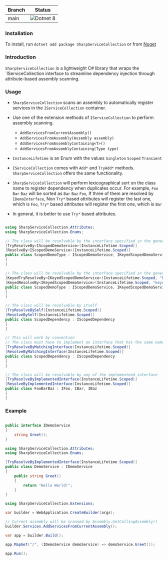 | Branch | Status                                                                                                                      |
|--------|-----------------------------------------------------------------------------------------------------------------------------|
| main   | ![Dotnet 8](https://github.com/md-redwan-hossain/SharpServiceCollection/actions/workflows/dotnet.yml/badge.svg?branch=main) |

### Installation

To install, run `dotnet add package SharpServiceCollection` or
from [Nuget](https://www.nuget.org/packages/SharpServiceCollection)

### Introduction

`SharpServiceCollection` is a lightweight C# library that wraps the `IServiceCollection interface to streamline
dependency injection through attribute-based assembly scanning.

### Usage

- `SharpServiceCollection` scans an assembly to automatically register services in the `IServiceCollection` container.
- Use one of the extension methods of `IServiceCollection` to perform assembly scanning.

    - `AddServicesFromCurrentAssembly()`
    - `AddServicesFromAssembly(Assembly assembly)`
    - `AddServicesFromAssemblyContaining<T>()`
    - `AddServicesFromAssemblyContaining(Type type)`

- `InstanceLifetime` is an Enum with the values `Singleton` `Scoped` `Transient`
- `IServiceCollection` comes with `Add*` and `TryAdd*` methods. `SharpServiceCollection` offers the same functionality.
- `SharpServiceCollection` will perform lexicographical sort on the class name to register dependency when duplicates
  occur. For example, `Foo` `Bar` `Baz` will be sorted as `Bar` `Baz` `Foo`, If three of them are resolved by
  `IDemoInterface`, Non `Try*` based attributes will register the last one, which is `Foo`, `Try*` based
  attributes will register the first one, which is `Bar`
- In general, it is better to use `Try*` based attributes.

```csharp

using SharpServiceCollection.Attributes;
using SharpServiceCollection.Enums;

// The class will be resolvable by the interface specified in the generic argument
[TryResolveBy<IScopedDemoService>(InstanceLifetime.Scoped)]
[ResolveBy<IScopedDemoService>(InstanceLifetime.Scoped)]
public class ScopedDemoType : IScopedDemoService, IKeyedScopedDemoService
{
}

// The class will be resolvable by the interface specified in the generic argument and the key
[KeyedTryResolveBy<IKeyedScopedDemoService>(InstanceLifetime.Scoped, "keyed")]
[KeyedResolveBy<IKeyedScopedDemoService>(InstanceLifetime.Scoped, "keyed")]
public class ScopedDemoType : IScopedDemoService, IKeyedScopedDemoService
{
}

// The class will be resolvable by itself
[TryResolveBySelf(InstanceLifetime.Scoped)]
[ResolveBySelf(InstanceLifetime.Scoped)]
public class ScopedDependency : IScopedDependency
{
}

// This will work by convention
// The class must have to implement an interface that has the same name of the class prefixed with I
[TryResolveByMatchingInterface(InstanceLifetime.Scoped)]
[ResolveByMatchingInterface(InstanceLifetime.Scoped)]
public class ScopedDependency : IScopedDependency
{
}

// The class will be resolvable by any of the implementeed interface
[TryResolveByImplementedInterface(InstanceLifetime.Scoped)]
[ResolveByImplementedInterface(InstanceLifetime.Scoped)]
public class FooBarBaz : IFoo, IBar, IBaz
{
}
```

### Example

```csharp

public interface IDemoService
{
    string Greet();
}
```

```csharp
using SharpServiceCollection.Attributes;
using SharpServiceCollection.Enums;

[TryResolveByImplementedInterface(InstanceLifetime.Scoped)]
public class DemoService : IDemoService
{
    public string Greet()
    {
        return "Hello World!";
    }
}
```

```csharp
using SharpServiceCollection.Extensions;

var builder = WebApplication.CreateBuilder(args);

// Current assembly will be scanned by Assembly.GetCallingAssembly()
builder.Services.AddServicesFromCurrentAssembly();

var app = builder.Build();

app.MapGet("/", (IDemoService demoService) => demoService.Greet());

app.Run();
```
